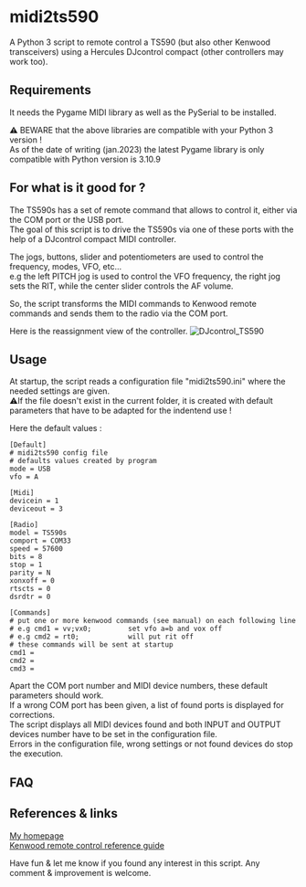 # midi2ts590
A Python 3 script to remote control a TS590 (but also other Kenwood transceivers) using a Hercules DJcontrol compact (other controllers may work too).

Requirements
----
It needs the Pygame MIDI library as well as the PySerial to be installed.

:warning: BEWARE that the above libraries are compatible with your Python 3 version !<br />As of the date of writing (jan.2023) the latest Pygame library is only compatible with Python version is 3.10.9

For what is it good for ?
----
The TS590s has a set of remote command that allows to control it, either via the COM port or the USB port.<br />
The goal of this script is to drive the TS590s via one of these ports with the help of a DJcontrol compact MIDI controller.

The jogs, buttons, slider and potentiometers are used to control the frequency, modes, VFO, etc...<br />
e.g the left PITCH jog is used to control the VFO frequency, the right jog sets the RIT, while the center slider controls the AF volume.

So, the script transforms the MIDI commands to Kenwood remote commands and sends them to the radio via the COM port.

Here is the reassignment view of the controller.
![DJcontrol_TS590](https://user-images.githubusercontent.com/1655173/212649541-284efeca-9e17-44fd-b9a6-b3fc8dd16bab.JPG)

 Usage
 ----
 At startup, the script reads a configuration file "midi2ts590.ini" where the needed settings are given.  
:warning:If the file doesn't exist in the current folder, it is created with default parameters that have to be adapted for the indentend use !

Here the default values :

    [Default]
    # midi2ts590 config file
    # defaults values created by program
    mode = USB
    vfo = A

    [Midi]
    devicein = 1
    deviceout = 3

    [Radio]
    model = TS590s
    comport = COM33
    speed = 57600
    bits = 8
    stop = 1
    parity = N
    xonxoff = 0
    rtscts = 0
    dsrdtr = 0

    [Commands]
    # put one or more kenwood commands (see manual) on each following line
    # e.g cmd1 = vv;vx0;         set vfo a=b and vox off
    # e.g cmd2 = rt0;            will put rit off
    # these commands will be sent at startup
    cmd1 = 
    cmd2 = 
    cmd3 =
    
Apart the COM port number and MIDI device numbers, these default parameters should work.<br />
If a wrong COM port has been given, a list of found ports is displayed for corrections.<br />
The script displays all MIDI devices found and both INPUT and OUTPUT devices number have to be set in the configuration file.<br/>
Errors in the configuration file, wrong settings or not found devices do stop the execution.

FAQ
----


References & links
----
[My homepage](https://egloff.eu)<br />
[Kenwood remote control reference guide](https://www.kenwood.com/i/products/info/amateur/pdf/ts590_g_pc_command_en_rev3.pdf)

Have fun & let me know if you found any interest in this script.
Any comment & improvement is welcome.
